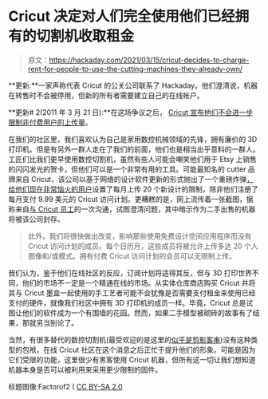 # Cricut 决定对人们完全使用他们已经拥有的切割机收取租金

> 原文：<https://hackaday.com/2021/03/15/cricut-decides-to-charge-rent-for-people-to-use-the-cutting-machines-they-already-own/>

**更新:**一家声称代表 Cricut 的公关公司联系了 Hackaday。他们澄清说，机器在转售时不会被停用，但新的所有者需要建立自己的在线帐户。

**更新# 2(2011 年 3 月 21 日):**在这场争议之后， [Cricut 宣布他们不会进一步限制非付费用户的上传量](https://inspiration.cricut.com/dear-cricut-community-from-ashish-arora-ceo/)。

在我们的社区里，我们喜欢认为自己是家用数控机械领域的先锋，拥有廉价的 3D 打印机。但是有另外一群人走在了我们的前面，他们也是相当出乎意料的一群人。工匠们比我们更早使用数控切割机，虽然有些人可能会嘲笑他们用于 Etsy 上销售的闪闪发光的贺卡，但他们可以是一个非常有用的工具。可能最知名的 cutter 品牌来自 Cricut，该公司以基于网络的设计软件更新的形式抛出了一个重磅炸弹[，给](https://inspiration.cricut.com/new-features-and-updates-coming-to-design-space/)[他们现在非常恼火的用户](https://twitter.com/VeemonTamer/status/1370608296726499333)设置了每月上传 20 个新设计的限制，除非他们注册了每月支付 9.99 美元的 Cricut 访问计划。更糟糕的是，网上流传着一张截图，据称来自[与 Cricut 员工](https://twitter.com/procrastiranger/status/1370925884631289861)的一次沟通，试图澄清问题，其中暗示作为二手出售的机器将被该公司封存。

> 此外，我们将很快做出改变，影响那些使用免费设计空间应用程序而没有 Cricut 访问计划的成员。每个日历月，这些成员将被允许上传多达 20 个人图像和/或模式。拥有付费 Cricut 访问计划的会员可以无限制上传。

我们认为，鉴于他们在线社区的反应，订阅计划将适得其反，但与 3D 打印世界不同，他们的市场不一定是一个精通在线的市场。从实体仓库商店购买 Cricut 并将其与 Cricut 墨盒一起使用的手工艺者可能不会犹豫是否需要支付租金来使用已经支付的硬件，就像我们社区中拥有 3D 打印机的成员一样。毕竟，Cricut 总是试图让他们的软件成为一个有围墙的花园。然而，如果二手模型被砌砖的故事有了结果，那就另当别论了。

当然，有很多替代的数控切割机(最受欢迎的是这里的[似乎是剪影客串](https://hackaday.com/2012/12/27/diy-smd-stencils-made-with-a-craft-cutter/))没有这种类型的包袱，在线 Cricut 社区在这个消息之后正忙于提升他们的形象。可能是因为它们受限的功能，这里很少有黑客使用 Cricut 机器，但所有这一切让我们想知道机器本身是否可以被利用来采用更少限制的固件。

标题图像:Factorof2 ( [CC BY-SA 2.0](https://www.flickr.com/photos/8805552@N06/20001992759)